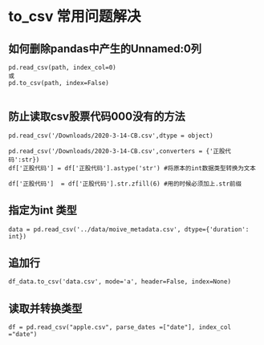# to_csv 常用问题解决


## 如何删除pandas中产生的Unnamed:0列

```
pd.read_csv(path, index_col=0)
或
pd.to_csv(path, index=False)
```

```

```

## 防止读取csv股票代码000没有的方法

```
pd.read_csv('/Downloads/2020-3-14-CB.csv',dtype = object)

pd.read_csv('/Downloads/2020-3-14-CB.csv',converters = {'正股代码':str})
df['正股代码'] = df['正股代码'].astype('str') #将原本的int数据类型转换为文本

df['正股代码']  = df['正股代码'].str.zfill(6) #用的时候必须加上.str前缀

```

## 指定为int 类型

```
data = pd.read_csv('../data/moive_metadata.csv', dtype={'duration': int})
```

## 追加行

```
df_data.to_csv('data.csv', mode='a', header=False, index=None) 
```

## 读取并转换类型

```
df = pd.read_csv("apple.csv", parse_dates =["date"], index_col ="date") 
```

